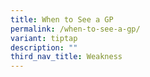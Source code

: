 ```yaml
---
title: When to See a GP
permalink: /when-to-see-a-gp/
variant: tiptap
description: ""
third_nav_title: Weakness
---
```

